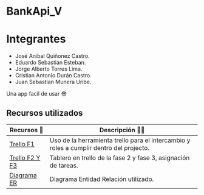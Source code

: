 # BankApi_V

# Integrantes

- José Anibal Quiñonez Castro.
- Eduardo Sebastian Esteban.
- Jorge Alberto Torres Lima.
- Cristian Antonio Durán Castro.
- Juan Sebastian Munera Uribe.

Una app facil de usar 😎

## Recursos utilizados

| Recursos 🙌                                                                                                    | Descripción 🤯🧐                                                                                                                                     |
| -------------------------------------------------------------------------------------------------------------- | ---------------------------------------------------------------------------------------------------------------------------------------------------- |
| [Trello F1](https://trello.com/invite/b/YAbIqmv6/ATTI5102c15851e6b9ae69d0317b77628a06D7828B1C/proyectojavafase1) | Uso de la herramienta trello para el intercambio y roles a cumplir dentro del projecto.                                                              |
| [Trello F2 Y F3](https://trello.com/invite/b/cgCfSbPj/ATTIf2477e8615871d9c0d3bf3a3a0e10173E8CA08CA/fase2-y-3java10)                 | Tablero en trello de la fase 2 y fase 3, asignación de tareas. |
| [Diagrama ER](https://drive.google.com/file/d/1obOWHc3mHtEJ3m2Dkf0Ewat5ceW9NRFz/view?usp=share_link)              | Diagrama Entidad Relación utilizado.                                                                                                                   |
